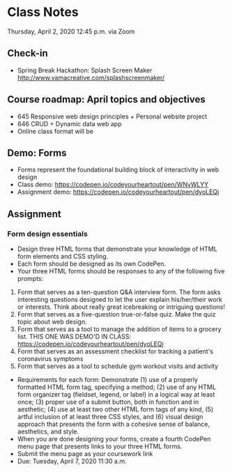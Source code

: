 # Class Notes
Thursday, April 2, 2020
12:45 p.m.
via Zoom

## Check-in
- Spring Break Hackathon: Splash Screen Maker http://www.vamacreative.com/splashscreenmaker/

## Course roadmap: April topics and objectives
- 645 Responsive web design principles + Personal website project
- 646 CRUD + Dynamic data web app
- Online class format will be

## Demo: Forms
- Forms represent the foundational building block of interactivity in web design
- Class demo: https://codepen.io/codeyourheartout/pen/WNvWLYY
- Assignment demo: https://codepen.io/codeyourheartout/pen/dyoLEQj

## Assignment

### Form design essentials
- Design three HTML forms that demonstrate your knowledge of HTML form elements and CSS styling.
- Each form should be designed as its own CodePen.
- Your three HTML forms should be responses to any of the following five prompts:

1. Form that serves as a ten-question Q&A interview form. The form asks interesting questions designed to let the user explain his/her/their work or interests. Think about really great icebreaking or intriguing questions!
2. Form that serves as a five-question true-or-false quiz. Make the quiz topic about web design.
3. Form that serves as a tool to manage the addition of items to a grocery list. THIS ONE WAS DEMO'D IN CLASS: https://codepen.io/codeyourheartout/pen/dyoLEQj
4. Form that serves as an assessment checklist for tracking a patient's coronavirus symptoms
5. Form that serves as a tool to schedule gym workout visits and activity

- Requirements for each form: Demonstrate (1) use of a properly formatted HTML form tag, specifying a method; (2) use of any HTML form organizer tag (fieldset, legend, or label) in a logical way at least once; (3) proper use of a submit button, both in function and in aesthetic; (4) use at least two other HTML form tags of any kind, (5) artful inclusion of at least three CSS styles, and (6) visual design approach that presents the form with a cohesive sense of balance, aesthetics, and style.
- When you are done designing your forms, create a fourth CodePen menu page that presents links to your three HTML forms.
- Submit the menu page as your coursework link
- Due: Tuesday, April 7, 2020 11:30 a.m.

